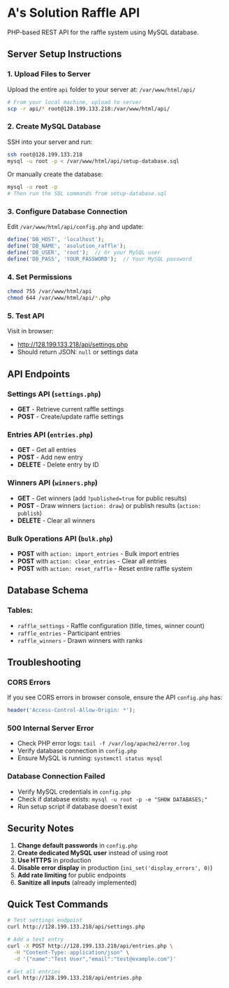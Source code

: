 # A's Solution Raffle API

PHP-based REST API for the raffle system using MySQL database.

## Server Setup Instructions

### 1. Upload Files to Server

Upload the entire `api` folder to your server at: `/var/www/html/api/`

```bash
# From your local machine, upload to server
scp -r api/* root@128.199.133.218:/var/www/html/api/
```

### 2. Create MySQL Database

SSH into your server and run:

```bash
ssh root@128.199.133.218
mysql -u root -p < /var/www/html/api/setup-database.sql
```

Or manually create the database:

```bash
mysql -u root -p
# Then run the SQL commands from setup-database.sql
```

### 3. Configure Database Connection

Edit `/var/www/html/api/config.php` and update:

```php
define('DB_HOST', 'localhost');
define('DB_NAME', 'asolution_raffle');
define('DB_USER', 'root');  // Or your MySQL user
define('DB_PASS', 'YOUR_PASSWORD');  // Your MySQL password
```

### 4. Set Permissions

```bash
chmod 755 /var/www/html/api
chmod 644 /var/www/html/api/*.php
```

### 5. Test API

Visit in browser:
- http://128.199.133.218/api/settings.php
- Should return JSON: `null` or settings data

## API Endpoints

### Settings API (`settings.php`)
- **GET** - Retrieve current raffle settings
- **POST** - Create/update raffle settings

### Entries API (`entries.php`)
- **GET** - Get all entries
- **POST** - Add new entry
- **DELETE** - Delete entry by ID

### Winners API (`winners.php`)
- **GET** - Get winners (add `?published=true` for public results)
- **POST** - Draw winners (`action: draw`) or publish results (`action: publish`)
- **DELETE** - Clear all winners

### Bulk Operations API (`bulk.php`)
- **POST** with `action: import_entries` - Bulk import entries
- **POST** with `action: clear_entries` - Clear all entries
- **POST** with `action: reset_raffle` - Reset entire raffle system

## Database Schema

### Tables:
- `raffle_settings` - Raffle configuration (title, times, winner count)
- `raffle_entries` - Participant entries
- `raffle_winners` - Drawn winners with ranks

## Troubleshooting

### CORS Errors
If you see CORS errors in browser console, ensure the API `config.php` has:
```php
header('Access-Control-Allow-Origin: *');
```

### 500 Internal Server Error
- Check PHP error logs: `tail -f /var/log/apache2/error.log`
- Verify database connection in `config.php`
- Ensure MySQL is running: `systemctl status mysql`

### Database Connection Failed
- Verify MySQL credentials in `config.php`
- Check if database exists: `mysql -u root -p -e "SHOW DATABASES;"`
- Run setup script if database doesn't exist

## Security Notes

1. **Change default passwords** in `config.php`
2. **Create dedicated MySQL user** instead of using root
3. **Use HTTPS** in production
4. **Disable error display** in production (`ini_set('display_errors', 0)`)
5. **Add rate limiting** for public endpoints
6. **Sanitize all inputs** (already implemented)

## Quick Test Commands

```bash
# Test settings endpoint
curl http://128.199.133.218/api/settings.php

# Add a test entry
curl -X POST http://128.199.133.218/api/entries.php \
  -H "Content-Type: application/json" \
  -d '{"name":"Test User","email":"test@example.com"}'

# Get all entries
curl http://128.199.133.218/api/entries.php
```
